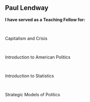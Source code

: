 ## Paul Lendway


**I have served as a Teaching Fellow for:**

 &nbsp;

Capitalism and Crisis

&nbsp;


Introduction to American Politics

 &nbsp;


Introduction to Statistics

 &nbsp;

Strategic Models of Politics


